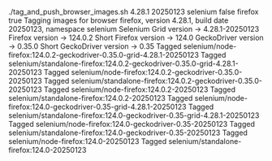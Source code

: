 ./tag_and_push_browser_images.sh 4.28.1 20250123 selenium false firefox true
Tagging images for browser firefox, version 4.28.1, build date 20250123, namespace selenium
Selenium Grid version -> 4.28.1-20250123
Firefox version -> 124.0.2
Short Firefox version -> 124.0
GeckoDriver version -> 0.35.0
Short GeckoDriver version -> 0.35
Tagged selenium/node-firefox:124.0.2-geckodriver-0.35.0-grid-4.28.1-20250123
Tagged selenium/standalone-firefox:124.0.2-geckodriver-0.35.0-grid-4.28.1-20250123
Tagged selenium/node-firefox:124.0.2-geckodriver-0.35.0-20250123
Tagged selenium/standalone-firefox:124.0.2-geckodriver-0.35.0-20250123
Tagged selenium/node-firefox:124.0.2-20250123
Tagged selenium/standalone-firefox:124.0.2-20250123
Tagged selenium/node-firefox:124.0-geckodriver-0.35-grid-4.28.1-20250123
Tagged selenium/standalone-firefox:124.0-geckodriver-0.35-grid-4.28.1-20250123
Tagged selenium/node-firefox:124.0-geckodriver-0.35-20250123
Tagged selenium/standalone-firefox:124.0-geckodriver-0.35-20250123
Tagged selenium/node-firefox:124.0-20250123
Tagged selenium/standalone-firefox:124.0-20250123
